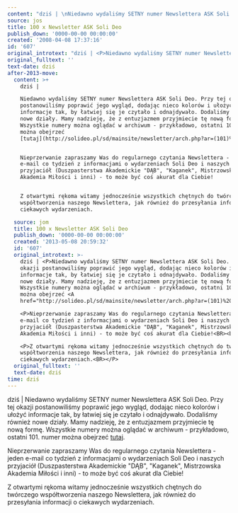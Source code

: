```yaml
---
content: "dziś | \nNiedawno wydaliśmy SETNY numer Newslettera ASK Soli Deo. Przy tej okazji postanowiliśmy poprawić jego wygląd, dodając nieco kolorów i ułożyć informacje tak, by łatwiej się je czytało i odnajdywało. Dodaliśmy również nowe działy. Mamy nadzieję, że z entuzjazmem przyjmiecie tę nową formę. Wszystkie numery można oglądać w archiwum - przykładowo, ostatni 101. numer można obejrzeć [tutaj](http://solideo.pl/sd/mainsite/newsletter/arch.php?ar=(101)%202008.04.07.htm&lang=pl).\n\nNieprzerwanie zapraszamy Was do regularnego czytania Newslettera - jeden e-mail co tydzień z informacjami o wydarzeniach Soli Deo i naszych przyjaciół (Duszpasterstwa Akademickie \"DĄB\", \"Kaganek\", Mistrzowska Akademia Miłości i inni) - to może być coś akurat dla Ciebie!\n\nZ otwartymi rękoma witamy jednocześnie wszystkich chętnych do twórczego współtworzenia naszego Newslettera, jak również do przesyłania informacji o ciekawych wydarzeniach.\n\n\n\n<!--CONTENT FROM OLD SERVER (jos before 2013): dziś | \nNiedawno wydaliśmy SETNY numer Newslettera ASK Soli Deo. Przy tej okazji postanowiliśmy poprawić jego wygląd, dodając nieco kolorów i ułożyć informacje tak, by łatwiej się je czytało i odnajdywało. Dodaliśmy również nowe działy. Mamy nadzieję, że z entuzjazmem przyjmiecie tę nową formę. Wszystkie numery można oglądać w archiwum - przykładowo, ostatni 101. numer można obejrzeć [tutaj](http://solideo.pl/sd/mainsite/newsletter/arch.php?ar=(101)%202008.04.07.htm&lang=pl).\n\n\r\n\nNieprzerwanie zapraszamy Was do regularnego czytania Newslettera - jeden e-mail co tydzień z informacjami o wydarzeniach Soli Deo i naszych przyjaciół (Duszpasterstwa Akademickie \"DĄB\", \"Kaganek\", Mistrzowska Akademia Miłości i inni) - to może być coś akurat dla Ciebie!\n\n\r\n\nZ otwartymi rękoma witamy jednocześnie wszystkich chętnych do twórczego współtworzenia naszego Newslettera, jak również do przesyłania informacji o ciekawych wydarzeniach.\n\n\n-->"
source: jos
title: 100 x Newsletter ASK Soli Deo
publish_down: '0000-00-00 00:00:00'
created: '2008-04-08 17:37:16'
id: '607'
original_introtext: "dziś | <P>Niedawno wydaliśmy SETNY numer Newslettera ASK Soli Deo. Przy tej okazji postanowiliśmy poprawić jego wygląd, dodając nieco kolorów i ułożyć informacje tak, by łatwiej się je czytało i odnajdywało. Dodaliśmy również nowe działy. Mamy nadzieję, że z entuzjazmem przyjmiecie tę nową formę. Wszystkie numery można oglądać w archiwum - przykładowo, ostatni 101. numer można obejrzeć <A href=\"http://solideo.pl/sd/mainsite/newsletter/arch.php?ar=(101)%202008.04.07.htm&amp;lang=pl\">tutaj</A>.<BR><br>\r\n<P>Nieprzerwanie zapraszamy Was do regularnego czytania Newslettera - jeden e-mail co tydzień z informacjami o wydarzeniach Soli Deo i naszych przyjaciół (Duszpasterstwa Akademickie \"DĄB\", \"Kaganek\", Mistrzowska Akademia Miłości i inni) - to może być coś akurat dla Ciebie!<BR><br>\r\n<P>Z otwartymi rękoma witamy jednocześnie wszystkich chętnych do twórczego współtworzenia naszego Newslettera, jak również do przesyłania informacji o ciekawych wydarzeniach.<BR></P>"
original_fulltext: ''
text-date: dziś
after-2013-move:
  content: >+
    dziś | 

    Niedawno wydaliśmy SETNY numer Newslettera ASK Soli Deo. Przy tej okazji
    postanowiliśmy poprawić jego wygląd, dodając nieco kolorów i ułożyć
    informacje tak, by łatwiej się je czytało i odnajdywało. Dodaliśmy również
    nowe działy. Mamy nadzieję, że z entuzjazmem przyjmiecie tę nową formę.
    Wszystkie numery można oglądać w archiwum - przykładowo, ostatni 101. numer
    można obejrzeć
    [tutaj](http://solideo.pl/sd/mainsite/newsletter/arch.php?ar=(101)%202008.04.07.htm&lang=pl).


    Nieprzerwanie zapraszamy Was do regularnego czytania Newslettera - jeden
    e-mail co tydzień z informacjami o wydarzeniach Soli Deo i naszych
    przyjaciół (Duszpasterstwa Akademickie "DĄB", "Kaganek", Mistrzowska
    Akademia Miłości i inni) - to może być coś akurat dla Ciebie!


    Z otwartymi rękoma witamy jednocześnie wszystkich chętnych do twórczego
    współtworzenia naszego Newslettera, jak również do przesyłania informacji o
    ciekawych wydarzeniach.

  source: jom
  title: 100 x Newsletter ASK Soli Deo
  publish_down: '0000-00-00 00:00:00'
  created: '2013-05-08 20:59:32'
  id: '607'
  original_introtext: >-
    dziś | <P>Niedawno wydaliśmy SETNY numer Newslettera ASK Soli Deo. Przy tej
    okazji postanowiliśmy poprawić jego wygląd, dodając nieco kolorów i ułożyć
    informacje tak, by łatwiej się je czytało i odnajdywało. Dodaliśmy również
    nowe działy. Mamy nadzieję, że z entuzjazmem przyjmiecie tę nową formę.
    Wszystkie numery można oglądać w archiwum - przykładowo, ostatni 101. numer
    można obejrzeć <A
    href="http://solideo.pl/sd/mainsite/newsletter/arch.php?ar=(101)%202008.04.07.htm&amp;lang=pl">tutaj</A>.<BR><br>

    <P>Nieprzerwanie zapraszamy Was do regularnego czytania Newslettera - jeden
    e-mail co tydzień z informacjami o wydarzeniach Soli Deo i naszych
    przyjaciół (Duszpasterstwa Akademickie "DĄB", "Kaganek", Mistrzowska
    Akademia Miłości i inni) - to może być coś akurat dla Ciebie!<BR><br>

    <P>Z otwartymi rękoma witamy jednocześnie wszystkich chętnych do twórczego
    współtworzenia naszego Newslettera, jak również do przesyłania informacji o
    ciekawych wydarzeniach.<BR></P>
  original_fulltext: ''
  text-date: dziś
time: dziś
---
```

dziś | 
Niedawno wydaliśmy SETNY numer Newslettera ASK Soli Deo. Przy tej okazji postanowiliśmy poprawić jego wygląd, dodając nieco kolorów i ułożyć informacje tak, by łatwiej się je czytało i odnajdywało. Dodaliśmy również nowe działy. Mamy nadzieję, że z entuzjazmem przyjmiecie tę nową formę. Wszystkie numery można oglądać w archiwum - przykładowo, ostatni 101. numer można obejrzeć [tutaj](http://solideo.pl/sd/mainsite/newsletter/arch.php?ar=(101)%202008.04.07.htm&lang=pl).

Nieprzerwanie zapraszamy Was do regularnego czytania Newslettera - jeden e-mail co tydzień z informacjami o wydarzeniach Soli Deo i naszych przyjaciół (Duszpasterstwa Akademickie "DĄB", "Kaganek", Mistrzowska Akademia Miłości i inni) - to może być coś akurat dla Ciebie!

Z otwartymi rękoma witamy jednocześnie wszystkich chętnych do twórczego współtworzenia naszego Newslettera, jak również do przesyłania informacji o ciekawych wydarzeniach.



<!--CONTENT FROM OLD SERVER (jos before 2013): dziś | 
Niedawno wydaliśmy SETNY numer Newslettera ASK Soli Deo. Przy tej okazji postanowiliśmy poprawić jego wygląd, dodając nieco kolorów i ułożyć informacje tak, by łatwiej się je czytało i odnajdywało. Dodaliśmy również nowe działy. Mamy nadzieję, że z entuzjazmem przyjmiecie tę nową formę. Wszystkie numery można oglądać w archiwum - przykładowo, ostatni 101. numer można obejrzeć [tutaj](http://solideo.pl/sd/mainsite/newsletter/arch.php?ar=(101)%202008.04.07.htm&lang=pl).



Nieprzerwanie zapraszamy Was do regularnego czytania Newslettera - jeden e-mail co tydzień z informacjami o wydarzeniach Soli Deo i naszych przyjaciół (Duszpasterstwa Akademickie "DĄB", "Kaganek", Mistrzowska Akademia Miłości i inni) - to może być coś akurat dla Ciebie!



Z otwartymi rękoma witamy jednocześnie wszystkich chętnych do twórczego współtworzenia naszego Newslettera, jak również do przesyłania informacji o ciekawych wydarzeniach.


-->

<!--{{json:{"created_date":"2008-04-08 17:37:16","publish_down":"0000-00-00 00:00:00","id":"607"}}}-->